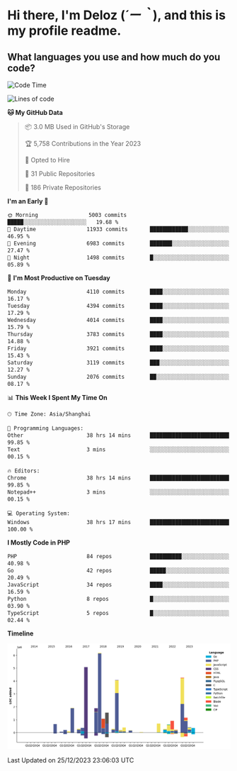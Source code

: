 # **Hi there, I'm Deloz (*´ー｀*), and this is my profile readme.**

## **What languages you use and how much do you code?**

<!--START_SECTION:waka-->
![Code Time](http://img.shields.io/badge/Code%20Time-3%2C054%20hrs%209%20mins-blue)

![Lines of code](https://img.shields.io/badge/From%20Hello%20World%20I%27ve%20Written-33.3%20million%20lines%20of%20code-blue)

**🐱 My GitHub Data** 

> 📦 3.0 MB Used in GitHub's Storage 
 > 
> 🏆 5,758 Contributions in the Year 2023
 > 
> 💼 Opted to Hire
 > 
> 📜 31 Public Repositories 
 > 
> 🔑 186 Private Repositories 
 > 
**I'm an Early 🐤** 

```text
🌞 Morning                5003 commits        █████░░░░░░░░░░░░░░░░░░░░   19.68 % 
🌆 Daytime                11933 commits       ████████████░░░░░░░░░░░░░   46.95 % 
🌃 Evening                6983 commits        ███████░░░░░░░░░░░░░░░░░░   27.47 % 
🌙 Night                  1498 commits        █░░░░░░░░░░░░░░░░░░░░░░░░   05.89 % 
```
📅 **I'm Most Productive on Tuesday** 

```text
Monday                   4110 commits        ████░░░░░░░░░░░░░░░░░░░░░   16.17 % 
Tuesday                  4394 commits        ████░░░░░░░░░░░░░░░░░░░░░   17.29 % 
Wednesday                4014 commits        ████░░░░░░░░░░░░░░░░░░░░░   15.79 % 
Thursday                 3783 commits        ████░░░░░░░░░░░░░░░░░░░░░   14.88 % 
Friday                   3921 commits        ████░░░░░░░░░░░░░░░░░░░░░   15.43 % 
Saturday                 3119 commits        ███░░░░░░░░░░░░░░░░░░░░░░   12.27 % 
Sunday                   2076 commits        ██░░░░░░░░░░░░░░░░░░░░░░░   08.17 % 
```


📊 **This Week I Spent My Time On** 

```text
🕑︎ Time Zone: Asia/Shanghai

💬 Programming Languages: 
Other                    38 hrs 14 mins      █████████████████████████   99.85 % 
Text                     3 mins              ░░░░░░░░░░░░░░░░░░░░░░░░░   00.15 % 

🔥 Editors: 
Chrome                   38 hrs 14 mins      █████████████████████████   99.85 % 
Notepad++                3 mins              ░░░░░░░░░░░░░░░░░░░░░░░░░   00.15 % 

💻 Operating System: 
Windows                  38 hrs 17 mins      █████████████████████████   100.00 % 
```

**I Mostly Code in PHP** 

```text
PHP                      84 repos            ██████████░░░░░░░░░░░░░░░   40.98 % 
Go                       42 repos            █████░░░░░░░░░░░░░░░░░░░░   20.49 % 
JavaScript               34 repos            ████░░░░░░░░░░░░░░░░░░░░░   16.59 % 
Python                   8 repos             █░░░░░░░░░░░░░░░░░░░░░░░░   03.90 % 
TypeScript               5 repos             █░░░░░░░░░░░░░░░░░░░░░░░░   02.44 % 
```



**Timeline**

![Lines of Code chart](https://raw.githubusercontent.com/deloz/deloz/main/assets/bar_graph.png)


 Last Updated on 25/12/2023 23:06:03 UTC
<!--END_SECTION:waka-->
